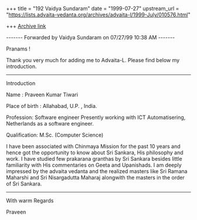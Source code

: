 +++
title = "192 Vaidya Sundaram"
date = "1999-07-27"
upstream_url = "https://lists.advaita-vedanta.org/archives/advaita-l/1999-July/010576.html"

+++
[Archive link](https://lists.advaita-vedanta.org/archives/advaita-l/1999-July/010576.html)

------- Forwarded by Vaidya Sundaram on 07/27/99 10:38 AM -------

Pranams !

Thank you very much for adding me to Advaita-L. Please find below my
introduction.

******************************************************************
Introduction

Name : Praveen Kumar Tiwari

Place of birth : Allahabad, U.P. , India.

Profession: Software engineer
Presently working with ICT Automatisering, Netherlands as a software
engineer.

Qualification: M.Sc. (Computer Science)


I have been associated with Chinmaya Mission for the past 10 years and hence
got the opportunity to know about Sri Sankara, His philosophy and work. I
have studied few prakarana granthas by Sri Sankara besides little
familiarity with His commentaries on Geeta and Upanishads. I am deeply
impressed by the advaita vedanta and the realized masters like Sri Ramana
Maharshi and Sri Nisargadutta Maharaj alongwith the masters in the order of
Sri Sankara.

******************************************************************

With warm Regards

Praveen

